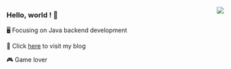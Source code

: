 [<img align="right" src="https://github-readme-stats.vercel.app/api?username=lwh147&count_private=true&show_icons=true" />](https://github.com/anuraghazra/github-readme-stats)

### Hello, world ! 👋

🖥️  Focusing on Java backend development

📓  Click [here](https://www.cnblogs.com/lwh147/) to visit my blog

🎮  Game lover

